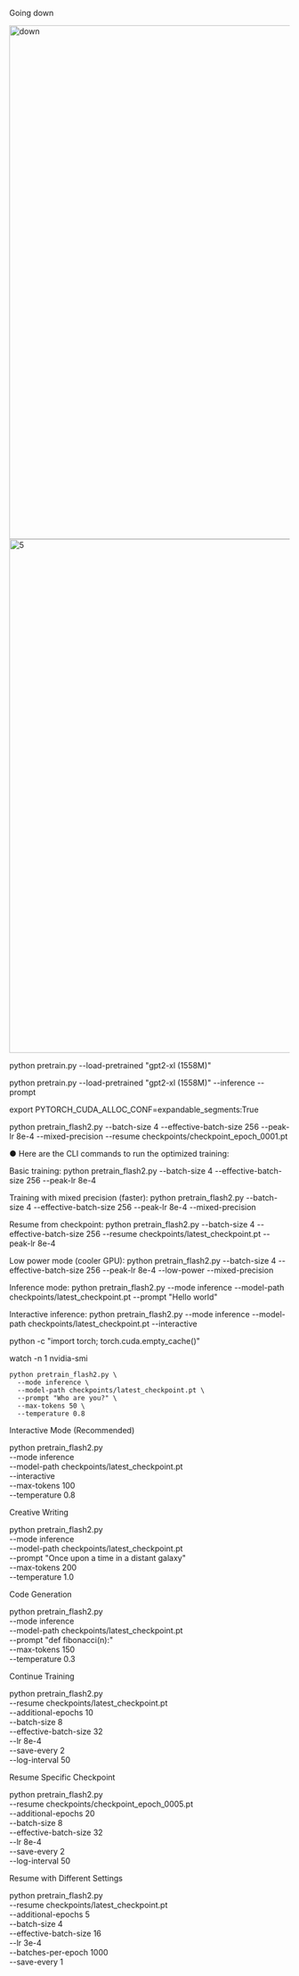 Going down

<img width="1600" height="921" alt="down" src="https://github.com/user-attachments/assets/e6e1f50f-840f-4abc-b694-21957dab9861" />

<img width="1600" height="921" alt="5" src="https://github.com/user-attachments/assets/5b309d34-541b-4ef7-9275-5abda566e82b" />


   

python pretrain.py --load-pretrained "gpt2-xl (1558M)"


python pretrain.py --load-pretrained "gpt2-xl (1558M)" --inference --prompt

   
   
   export PYTORCH_CUDA_ALLOC_CONF=expandable_segments:True





python pretrain_flash2.py --batch-size 4 --effective-batch-size 256 --peak-lr 8e-4 --mixed-precision --resume checkpoints/checkpoint_epoch_0001.pt



● Here are the CLI commands to run the optimized training:

  Basic training:
  python pretrain_flash2.py --batch-size 4 --effective-batch-size 256 --peak-lr 8e-4

  Training with mixed precision (faster):
  python pretrain_flash2.py --batch-size 4 --effective-batch-size 256 --peak-lr 8e-4 --mixed-precision

  Resume from checkpoint:
  python pretrain_flash2.py --batch-size 4 --effective-batch-size 256 --resume checkpoints/latest_checkpoint.pt --peak-lr 8e-4

  Low power mode (cooler GPU):
  python pretrain_flash2.py --batch-size 4 --effective-batch-size 256 --peak-lr 8e-4 --low-power --mixed-precision

  Inference mode:
  python pretrain_flash2.py --mode inference --model-path checkpoints/latest_checkpoint.pt --prompt "Hello world"

  Interactive inference:
  python pretrain_flash2.py --mode inference --model-path checkpoints/latest_checkpoint.pt --interactive



  

 python -c "import torch; torch.cuda.empty_cache()"




  watch -n 1 nvidia-smi



    python pretrain_flash2.py \
      --mode inference \
      --model-path checkpoints/latest_checkpoint.pt \
      --prompt "Who are you?" \
      --max-tokens 50 \
      --temperature 0.8

  Interactive Mode (Recommended)

  python pretrain_flash2.py \
      --mode inference \
      --model-path checkpoints/latest_checkpoint.pt \
      --interactive \
      --max-tokens 100 \
      --temperature 0.8

  Creative Writing

  python pretrain_flash2.py \
      --mode inference \
      --model-path checkpoints/latest_checkpoint.pt \
      --prompt "Once upon a time in a distant galaxy" \
      --max-tokens 200 \
      --temperature 1.0

  Code Generation

  python pretrain_flash2.py \
      --mode inference \
      --model-path checkpoints/latest_checkpoint.pt \
      --prompt "def fibonacci(n):" \
      --max-tokens 150 \
      --temperature 0.3







  Continue Training

  python pretrain_flash2.py \
      --resume checkpoints/latest_checkpoint.pt \
      --additional-epochs 10 \
      --batch-size 8 \
      --effective-batch-size 32 \
      --lr 8e-4 \
      --save-every 2 \
      --log-interval 50

  Resume Specific Checkpoint

  python pretrain_flash2.py \
      --resume checkpoints/checkpoint_epoch_0005.pt \
      --additional-epochs 20 \
      --batch-size 8 \
      --effective-batch-size 32 \
      --lr 8e-4 \
      --save-every 2 \
      --log-interval 50

  Resume with Different Settings

  python pretrain_flash2.py \
      --resume checkpoints/latest_checkpoint.pt \
      --additional-epochs 5 \
      --batch-size 4 \
      --effective-batch-size 16 \
      --lr 3e-4 \
      --batches-per-epoch 1000 \
      --save-every 1
